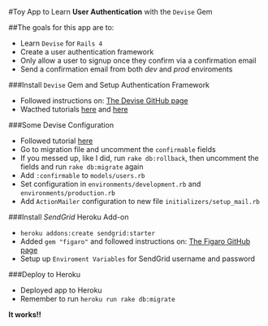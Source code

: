 #Toy App to Learn **User Authentication** with the `Devise` Gem

##The goals for this app are to:
* Learn `Devise` for `Rails 4`
* Create a user authentication framework
* Only allow a user to signup once they confirm via a confirmation email
* Send a confirmation email from both _dev_ and _prod_ enviroments

###Install `Devise` Gem and Setup Authentication Framework
* Followed instructions on: [The Devise GitHub page](https://github.com/plataformatec/devise)
* Wacthed tutorials [here](https://www.youtube.com/watch?v=qY5HccvIuS4) and [here](https://www.youtube.com/watch?v=3zvyeEYXT78)

###Some Devise Configuration
* Followed tutorial [here](https://www.youtube.com/watch?v=YnGuALpJN1M)
* Go to migration file and uncomment the `confirmable` fields
* If you messed up, like I did, run `rake db:rollback`, then uncomment the fields and run `rake db:migrate` again
* Add `:confirmable` to `models/users.rb`
* Set configuration in `environments/development.rb` and `environments/production.rb`
* Add `ActionMailer` configuration to new file `initializers/setup_mail.rb`

###Install _SendGrid_ Heroku Add-on
* `heroku addons:create sendgrid:starter`
* Added `gem "figaro"` and followed instructions on: [The Figaro GitHub page](https://github.com/laserlemon/figaro)
* Setup up `Enviroment Variables` for SendGrid username and password

###Deploy to Heroku
* Deployed app to Heroku
* Remember to run `heroku run rake db:migrate`

**It works!!**
